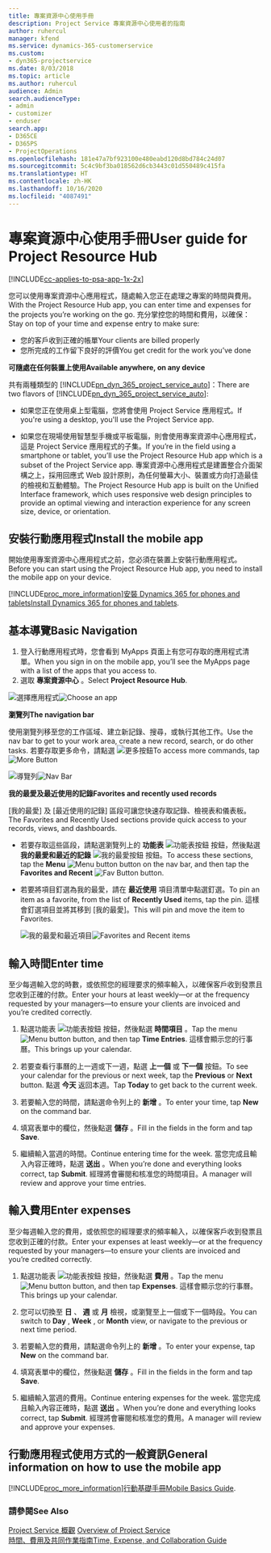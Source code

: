 ```yaml
---
title: 專案資源中心使用手冊
description: Project Service 專案資源中心使用者的指南
author: ruhercul
manager: kfend
ms.service: dynamics-365-customerservice
ms.custom:
- dyn365-projectservice
ms.date: 8/03/2018
ms.topic: article
ms.author: ruhercul
audience: Admin
search.audienceType:
- admin
- customizer
- enduser
search.app:
- D365CE
- D365PS
- ProjectOperations
ms.openlocfilehash: 181e47a7bf923100e480eabd120d8bd784c24d07
ms.sourcegitcommit: 5c4c9bf3ba018562d6cb3443c01d550489c415fa
ms.translationtype: HT
ms.contentlocale: zh-HK
ms.lasthandoff: 10/16/2020
ms.locfileid: "4087491"
---
```

# <a name="user-guide-for-project-resource-hub"></a><span data-ttu-id="0a76c-103">專案資源中心使用手冊</span><span class="sxs-lookup"><span data-stu-id="0a76c-103">User guide for Project Resource Hub</span></span>

[!INCLUDE[cc-applies-to-psa-app-1x-2x](../includes/cc-applies-to-psa-app-1x-2x.md)]

<span data-ttu-id="0a76c-104">您可以使用專案資源中心應用程式，隨處輸入您正在處理之專案的時間與費用。</span><span class="sxs-lookup"><span data-stu-id="0a76c-104">With the Project Resource Hub app, you can enter time and expenses for the projects you’re working on the go.</span></span> <span data-ttu-id="0a76c-105">充分掌控您的時間和費用，以確保：</span><span class="sxs-lookup"><span data-stu-id="0a76c-105">Stay on top of your time and expense entry to make sure:</span></span>

- <span data-ttu-id="0a76c-106">您的客戶收到正確的帳單</span><span class="sxs-lookup"><span data-stu-id="0a76c-106">Your clients are billed properly</span></span>
- <span data-ttu-id="0a76c-107">您所完成的工作留下良好的評價</span><span class="sxs-lookup"><span data-stu-id="0a76c-107">You get credit for the work you’ve done</span></span>

<span data-ttu-id="0a76c-108">**可隨處在任何裝置上使用**</span><span class="sxs-lookup"><span data-stu-id="0a76c-108">**Available anywhere, on any device**</span></span>

<span data-ttu-id="0a76c-109">共有兩種類型的 [!INCLUDE[pn_dyn_365_project_service_auto](../includes/pn-dyn-365-project-service-auto.md)]：</span><span class="sxs-lookup"><span data-stu-id="0a76c-109">There are two flavors of [!INCLUDE[pn_dyn_365_project_service_auto](../includes/pn-dyn-365-project-service-auto.md)]:</span></span> 

- <span data-ttu-id="0a76c-110">如果您正在使用桌上型電腦，您將會使用 Project Service 應用程式。</span><span class="sxs-lookup"><span data-stu-id="0a76c-110">If you're using a desktop, you'll use the Project Service app.</span></span> 

- <span data-ttu-id="0a76c-111">如果您在現場使用智慧型手機或平板電腦，則會使用專案資源中心應用程式，這是 Project Service 應用程式的子集。</span><span class="sxs-lookup"><span data-stu-id="0a76c-111">If you’re in the field using a smartphone or tablet, you’ll use the Project Resource Hub app which is a subset of the Project Service  app.</span></span> <span data-ttu-id="0a76c-112">專案資源中心應用程式是建置整合介面架構之上，採用回應式 Web 設計原則，為任何螢幕大小、裝置或方向打造最佳的檢視和互動體驗。</span><span class="sxs-lookup"><span data-stu-id="0a76c-112">The Project Resource Hub app is built on the Unified Interface framework, which uses responsive web design principles to provide an optimal viewing and interaction experience for any screen size, device, or orientation.</span></span> 


## <a name="install-the-mobile-app"></a><span data-ttu-id="0a76c-113">安裝行動應用程式</span><span class="sxs-lookup"><span data-stu-id="0a76c-113">Install the mobile app</span></span>
<span data-ttu-id="0a76c-114">開始使用專案資源中心應用程式之前，您必須在裝置上安裝行動應用程式。</span><span class="sxs-lookup"><span data-stu-id="0a76c-114">Before you can start using the Project Resource Hub app, you need to install the mobile app on your device.</span></span> 

[!INCLUDE[proc_more_information](../includes/proc-more-information.md)]<span data-ttu-id="0a76c-115">[安裝 Dynamics 365 for phones and tablets](https://docs.microsoft.com/dynamics365/mobile-app/install-dynamics-365-for-phones-and-tablets)</span><span class="sxs-lookup"><span data-stu-id="0a76c-115">[Install Dynamics 365 for phones and tablets](https://docs.microsoft.com/dynamics365/mobile-app/install-dynamics-365-for-phones-and-tablets).</span></span>

## <a name="basic-navigation"></a><span data-ttu-id="0a76c-116">基本導覽</span><span class="sxs-lookup"><span data-stu-id="0a76c-116">Basic Navigation</span></span>
1.  <span data-ttu-id="0a76c-117">登入行動應用程式時，您會看到 MyApps 頁面上有您可存取的應用程式清單。</span><span class="sxs-lookup"><span data-stu-id="0a76c-117">When you sign in on the mobile app, you’ll see the MyApps page with a list of the apps that you access to.</span></span> 
2.  <span data-ttu-id="0a76c-118">選取 **專案資源中心** 。</span><span class="sxs-lookup"><span data-stu-id="0a76c-118">Select **Project Resource Hub**.</span></span>

<span data-ttu-id="0a76c-119">![選擇應用程式](media/chooseApp_1.png "選擇應用程式")</span><span class="sxs-lookup"><span data-stu-id="0a76c-119">![Choose an app](media/chooseApp_1.png "Choose an app")</span></span>

<span data-ttu-id="0a76c-120">**瀏覽列**</span><span class="sxs-lookup"><span data-stu-id="0a76c-120">**The navigation bar**</span></span>

<span data-ttu-id="0a76c-121">使用瀏覽列移至您的工作區域、建立新記錄、搜尋，或執行其他工作。</span><span class="sxs-lookup"><span data-stu-id="0a76c-121">Use the nav bar to get to your work area, create a new record, search, or do other tasks.</span></span> <span data-ttu-id="0a76c-122">若要存取更多命令，請點選 ![更多按鈕](media/MoreButton.png "更多按鈕")</span><span class="sxs-lookup"><span data-stu-id="0a76c-122">To access more commands, tap ![More Button](media/MoreButton.png "More Button")</span></span>

<span data-ttu-id="0a76c-123">![導覽列](media/NavBar_2.png "導覽列")</span><span class="sxs-lookup"><span data-stu-id="0a76c-123">![Nav Bar](media/NavBar_2.png "Nav Bar")</span></span>

<span data-ttu-id="0a76c-124">**我的最愛及最近使用的記錄**</span><span class="sxs-lookup"><span data-stu-id="0a76c-124">**Favorites and recently used records**</span></span>

<span data-ttu-id="0a76c-125">[我的最愛] 及 [最近使用的記錄] 區段可讓您快速存取記錄、檢視表和儀表板。</span><span class="sxs-lookup"><span data-stu-id="0a76c-125">The Favorites and Recently Used sections provide quick access to your records, views, and dashboards.</span></span> 

- <span data-ttu-id="0a76c-126">若要存取這些區段，請點選瀏覽列上的 **功能表** ![功能表按鈕](media/MenuButton.png "選單鍵") 按鈕，然後點選 **我的最愛和最近的記錄** ![我的最愛按鈕](media/FavButton.png "Fav 按鈕") 按鈕。</span><span class="sxs-lookup"><span data-stu-id="0a76c-126">To access these sections, tap the **Menu** ![Menu button](media/MenuButton.png "Menu button") button on the nav bar, and then tap the **Favorites and Recent** ![Fav Button](media/FavButton.png "Fav Button") button.</span></span>

- <span data-ttu-id="0a76c-127">若要將項目釘選為我的最愛，請在 **最近使用** 項目清單中點選釘選。</span><span class="sxs-lookup"><span data-stu-id="0a76c-127">To pin an item as a favorite, from the list of **Recently Used** items, tap the pin.</span></span> <span data-ttu-id="0a76c-128">這樣會釘選項目並將其移到 [我的最愛]。</span><span class="sxs-lookup"><span data-stu-id="0a76c-128">This will pin and move the item to Favorites.</span></span>

  <span data-ttu-id="0a76c-129">![我的最愛和最近項目](media/Favs_3.png "我的最愛和最近項目")</span><span class="sxs-lookup"><span data-stu-id="0a76c-129">![Favorites and Recent items](media/Favs_3.png "Favorites and Recent items")</span></span>
 
## <a name="enter-time"></a><span data-ttu-id="0a76c-130">輸入時間</span><span class="sxs-lookup"><span data-stu-id="0a76c-130">Enter time</span></span>
<span data-ttu-id="0a76c-131">至少每週輸入您的時數，或依照您的經理要求的頻率輸入，以確保客戶收到發票且您收到正確的付款。</span><span class="sxs-lookup"><span data-stu-id="0a76c-131">Enter your hours at least weekly—or at the frequency requested by your managers—to ensure your clients are invoiced and you’re credited correctly.</span></span>

1. <span data-ttu-id="0a76c-132">點選功能表 ![功能表按鈕](media/MenuButton.png "選單鍵") 按鈕，然後點選 **時間項目** 。</span><span class="sxs-lookup"><span data-stu-id="0a76c-132">Tap the menu ![Menu button](media/MenuButton.png "Menu button") button, and then tap **Time Entries**.</span></span> <span data-ttu-id="0a76c-133">這樣會顯示您的行事曆。</span><span class="sxs-lookup"><span data-stu-id="0a76c-133">This brings up your calendar.</span></span>

2. <span data-ttu-id="0a76c-134">若要查看行事曆的上一週或下一週，點選 **上一個** 或 **下一個** 按鈕。</span><span class="sxs-lookup"><span data-stu-id="0a76c-134">To see your calendar for the previous or next week, tap the **Previous** or **Next** button.</span></span> <span data-ttu-id="0a76c-135">點選 **今天** 返回本週。</span><span class="sxs-lookup"><span data-stu-id="0a76c-135">Tap **Today** to get back to the current week.</span></span>

3. <span data-ttu-id="0a76c-136">若要輸入您的時間，請點選命令列上的 **新增** 。</span><span class="sxs-lookup"><span data-stu-id="0a76c-136">To enter your time, tap **New** on the command bar.</span></span> 

4. <span data-ttu-id="0a76c-137">填寫表單中的欄位，然後點選 **儲存** 。</span><span class="sxs-lookup"><span data-stu-id="0a76c-137">Fill in the fields in the form and tap **Save**.</span></span>

5. <span data-ttu-id="0a76c-138">繼續輸入當週的時間。</span><span class="sxs-lookup"><span data-stu-id="0a76c-138">Continue entering time for the week.</span></span> <span data-ttu-id="0a76c-139">當您完成且輸入內容正確時，點選 **送出** 。</span><span class="sxs-lookup"><span data-stu-id="0a76c-139">When you’re done and everything looks correct, tap **Submit**.</span></span> <span data-ttu-id="0a76c-140">經理將會審閱和核准您的時間項目。</span><span class="sxs-lookup"><span data-stu-id="0a76c-140">A manager will review and approve your time entries.</span></span>

## <a name="enter-expenses"></a><span data-ttu-id="0a76c-141">輸入費用</span><span class="sxs-lookup"><span data-stu-id="0a76c-141">Enter expenses</span></span> 
<span data-ttu-id="0a76c-142">至少每週輸入您的費用，或依照您的經理要求的頻率輸入，以確保客戶收到發票且您收到正確的付款。</span><span class="sxs-lookup"><span data-stu-id="0a76c-142">Enter your expenses at least weekly—or at the frequency requested by your managers—to ensure your clients are invoiced and you’re credited correctly.</span></span>

1. <span data-ttu-id="0a76c-143">點選功能表 ![功能表按鈕](media/MenuButton.png "選單鍵") 按鈕，然後點選 **費用** 。</span><span class="sxs-lookup"><span data-stu-id="0a76c-143">Tap the menu ![Menu button](media/MenuButton.png "Menu button") button, and then tap **Expenses**.</span></span> <span data-ttu-id="0a76c-144">這樣會顯示您的行事曆。</span><span class="sxs-lookup"><span data-stu-id="0a76c-144">This brings up your calendar.</span></span>

2. <span data-ttu-id="0a76c-145">您可以切換至 **日** 、 **週** 或 **月** 檢視，或瀏覽至上一個或下一個時段。</span><span class="sxs-lookup"><span data-stu-id="0a76c-145">You can switch to **Day** , **Week** , or **Month** view, or navigate to the previous or next time period.</span></span> 

3. <span data-ttu-id="0a76c-146">若要輸入您的費用，請點選命令列上的 **新增** 。</span><span class="sxs-lookup"><span data-stu-id="0a76c-146">To enter your expense, tap **New** on the command bar.</span></span> 

4. <span data-ttu-id="0a76c-147">填寫表單中的欄位，然後點選 **儲存** 。</span><span class="sxs-lookup"><span data-stu-id="0a76c-147">Fill in the fields in the form and tap **Save**.</span></span>

5. <span data-ttu-id="0a76c-148">繼續輸入當週的費用。</span><span class="sxs-lookup"><span data-stu-id="0a76c-148">Continue entering expenses for the week.</span></span> <span data-ttu-id="0a76c-149">當您完成且輸入內容正確時，點選 **送出** 。</span><span class="sxs-lookup"><span data-stu-id="0a76c-149">When you’re done and everything looks correct, tap **Submit**.</span></span> <span data-ttu-id="0a76c-150">經理將會審閱和核准您的費用。</span><span class="sxs-lookup"><span data-stu-id="0a76c-150">A manager will review and approve your expenses.</span></span>

## <a name="general-information-on-how-to-use-the-mobile-app"></a><span data-ttu-id="0a76c-151">行動應用程式使用方式的一般資訊</span><span class="sxs-lookup"><span data-stu-id="0a76c-151">General information on how to use the mobile app</span></span> 
[!INCLUDE[proc_more_information](../includes/proc-more-information.md)]<span data-ttu-id="0a76c-152">[行動基礎手冊](https://docs.microsoft.com/dynamics365/mobile-app/dynamics-365-phones-tablets-users-guide)</span><span class="sxs-lookup"><span data-stu-id="0a76c-152">[Mobile Basics Guide](https://docs.microsoft.com/dynamics365/mobile-app/dynamics-365-phones-tablets-users-guide).</span></span>

### <a name="see-also"></a><span data-ttu-id="0a76c-153">請參閱</span><span class="sxs-lookup"><span data-stu-id="0a76c-153">See Also</span></span>  
 <span data-ttu-id="0a76c-154">[Project Service 概觀](../psa/overview.md) </span><span class="sxs-lookup"><span data-stu-id="0a76c-154">[Overview of Project Service](../psa/overview.md) </span></span>  
 [<span data-ttu-id="0a76c-155">時間、費用及共同作業指南</span><span class="sxs-lookup"><span data-stu-id="0a76c-155">Time, Expense, and Collaboration Guide</span></span>](../psa/time-expense-collaboration-guide.md)   
 
